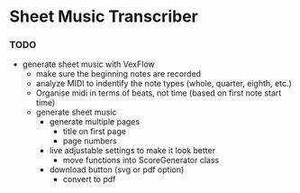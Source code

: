 # Sheet Music Transcriber

### TODO
- generate sheet music with VexFlow
    - make sure the beginning notes are recorded
    - analyze MIDI to indentify the note types (whole, quarter, eighth, etc.)
    - Organise midi in terms of beats, not time (based on first note start time)
    - generate sheet music
      - generate multiple pages
        - title on first page
        - page numbers
      - live adjustable settings to make it look better
        - move functions into ScoreGenerator class
      - download button (svg or pdf option)
        - convert to pdf
